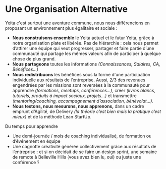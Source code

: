# Une Organisation Alternative

Yeita c'est surtout une aventure commune, nous nous différencions en proposant un environnement plus égalitaire et sociale : &#x20;

* **Nous construisons ensemble** le Yeita actuel et le futur Yeita, grâce à notre organisation plate et libérée. Pas de hiérarchie : cela nous permet d’attirer une équipe qui veut progresser, partager et faire partie d’une communauté qui partage les mêmes valeurs afin de participer à quelque chose de plus grand.
* **Nous partageons** toutes les informations _(Connaissances, Salaires, CA, Bénéfices...)_&#x20;
* **Nous redistribuons** les bénéfices sous la forme d'une participation individuelle aux résultats de l’entreprise. Aussi, 2/3 des revenues engendrées par les missions sont reversées à la communauté pour apprendre _(formations, meetups, conférences...)_, créer _(livres blancs, tutoriels, produits à impact sociaux, projets...)_ et transmettre _(mentoring/coaching, accompagnement d’association, bénévolat...)_.
* **Nous testons, nous mesurons, nous apprenons,** dans un cadre emprunt d'Agilité, de Delivery _(la théorie c’est bien mais la pratique c’est mieux)_ et de la méthode Lean StartUp.

Du temps pour apprendre

* Une demi-journée / mois de coaching individualisé, de formation ou d’événement en équipe&#x20;
* Une cagnotte créativité générée collectivement grâce aux résultats de l’entreprise : et si on décidait de se faire un design sprint, une semaine de remote à Belleville Hills (vous avez bien lu, oui) ou juste une conférence ?&#x20;
